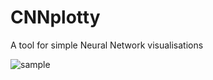 # CNNplotty
A tool for simple Neural Network visualisations

![sample](https://user-images.githubusercontent.com/18574092/41174630-fb868bc4-6b5a-11e8-94bd-4d1457baa2d0.jpg)
